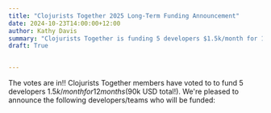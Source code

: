 ```yaml
---
title: "Clojurists Together 2025 Long-Term Funding Announcement"
date: 2024-10-23T14:00:00+12:00
author: Kathy Davis
summary: "Clojurists Together is funding 5 developers $1.5k/month for 12 months"
draft: True 


---
```


The votes are in!! Clojurists Together members have voted to to fund 5 developers $1.5k/month for 12 months ($90k USD total!). We're pleased to announce the following developers/teams who will be funded:
